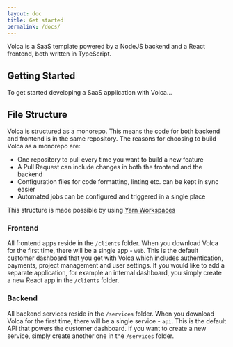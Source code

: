 ```yaml
---
layout: doc
title: Get started
permalink: /docs/
---
```


Volca is a SaaS template powered by a NodeJS backend and a React frontend, both written in TypeScript.

## Getting Started

To get started developing a SaaS application with Volca...

## File Structure

Volca is structured as a monorepo. This means the code for both backend and frontend is in the same repository. The reasons for choosing to build Volca as a monorepo are:

- One repository to pull every time you want to build a new feature
- A Pull Request can include changes in both the frontend and the backend
- Configuration files for code formatting, linting etc. can be kept in sync easier
- Automated jobs can be configured and triggered in a single place

This structure is made possible by using [Yarn Workspaces](https://yarnpkg.com/features/workspaces)

### Frontend

All frontend apps reside in the `/clients` folder. When you download Volca for the first time, there will be a single app - `web`. This is the default customer dashboard that you get with Volca which includes authentication, payments, project management and user settings. If you would like to add a separate application, for example an internal dashboard, you simply create a new React app in the `/clients` folder.

### Backend

All backend services reside in the `/services` folder. When you download Volca for the first time, there will be a single service - `api`. This is the default API that powers the customer dashboard. If you want to create a new service, simply create another one in the `/services` folder.
